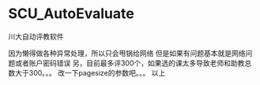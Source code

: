 # SCU_AutoEvaluate
川大自动评教软件 

因为懒得做各种异常处理，所以只会甩锅给网络
但是如果有问题基本就是网络问题或者账户密码错误
另，目前最多评300个，如果选的课太多导致老师和助教总数大于300。。。
改一下pagesize的参数吧。。。
以上
